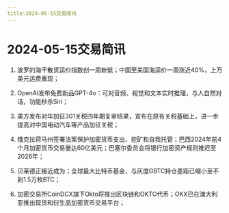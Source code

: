 ```yaml
---
title:2024-05-15交易简讯
---
```

# 2024-05-15交易简讯

1. 波罗的海干散货运价指数创一周新低；中国至美国海运价一周涨近40%，上万美元运费重现；

2. OpenAI发布免费新品GPT-4o：可对音频、视觉和文本实时推理，与人自然对话，功能秒杀Siri；

3. 美方发布对华加征301关税四年期复审结果，宣布在原有关税基础上，进一步提高对中国电动汽车等产品加征关税；

4. 俄克拉荷马州签署法案保护加密货币支出、挖矿和自我托管；巴西2024年前4个月加密货币交易量达60亿美元；巴塞尔委员会将银行加密资产规则推迟至2026年；

5. 贝莱德正接近成为；全球最大比特币基金，与灰度GBTC持仓差距已缩小至不到1.5万枚BTC；

6. 加密交易所CoinDCX旗下Okto将推出区块链和OKTO代币；OKX已在澳大利亚推出现货和衍生品加密货币交易平台；
